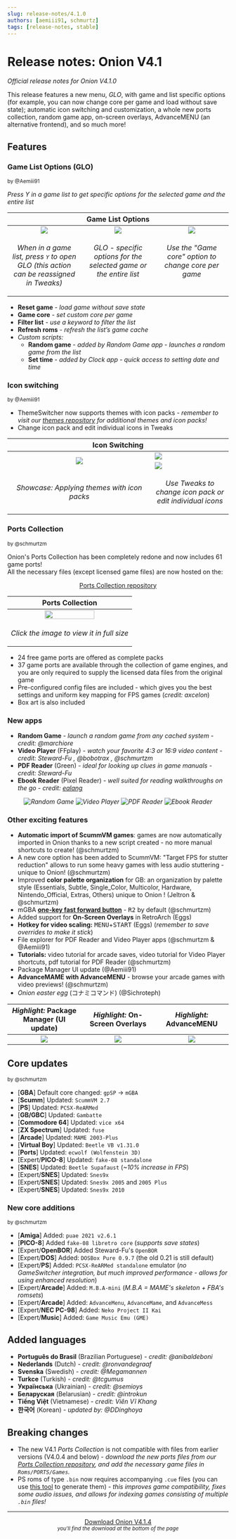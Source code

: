 ```yaml
---
slug: release-notes/4.1.0
authors: [aemiii91, schmurtz]
tags: [release-notes, stable]
---
```


# Release notes: Onion V4.1

*Official release notes for Onion V4.1.0*

This release features a new menu, *GLO*, with game and list specific options (for example, you can now change core per game and load without save state); automatic icon switching and customization, a whole new ports collection, random game app, on-screen overlays, AdvanceMENU (an alternative frontend), and so much more!

<!-- truncate -->

## Features


### Game List Options (GLO)
<sup>

by @Aemiii91

</sup>

*Press Y in a game list to get specific options for the selected game and the entire list*

<table><thead>
<th colspan="3"><b>Game List Options</b></th>
</thead><tr>
<td width="33%" align="center" valign="top"><img src="https://user-images.githubusercontent.com/44569252/226447277-a9452ecc-92ad-407f-a629-307491a652b4.png"/></td>
<td width="33%" align="center" valign="top"><img src="https://user-images.githubusercontent.com/44569252/226447388-8c9c95f1-536a-4946-8b0f-f4b8ead0e97e.png"/></td>
<td width="33%" align="center" valign="top"><img src="https://user-images.githubusercontent.com/44569252/226447466-71d4f5c1-7675-4355-9b60-20dbd1a03eae.png"/></td>
</tr><tr>
<td align="center" valign="top"><p><i>When in a game list, press <kbd>Y</kbd> to open GLO (this action can be reassigned in Tweaks)</i></p></td>
<td align="center" valign="top"><p><i>GLO - specific options for the selected game or the entire list</i></p></td>
<td align="center" valign="top"><p><i>Use the "Game core" option to change core per game</i></p></td>
</tr></table>

- **Reset game** - *load game without save state*
- **Game core** - *set custom core per game*
- **Filter list** - *use a keyword to filter the list*
- **Refresh roms** - *refresh the list’s game cache*
- *Custom scripts:*
  - **Random game** - *added by Random Game app - launches a random game from the list*
  - **Set time** - *added by Clock app - quick access to setting date and time*


### Icon switching
<sup>

by @Aemiii91

</sup>

- ThemeSwitcher now supports themes with icon packs - *remember to visit our [themes repository](https://github.com/OnionUI/Themes/blob/main/README.md) for additional themes and icon packs!*
- Change icon pack and edit individual icons in Tweaks

<table align="center"><thead>
<th colspan="2">Icon Switching</th>
</thead><tr>
<td width="65%" align="center" rowspan="2"><img src="https://user-images.githubusercontent.com/44569252/226450380-2d6ec505-c65d-4b67-bbc5-7104e39cd7ee.gif"/></td>
<td><img src="https://user-images.githubusercontent.com/44569252/226451178-3d11e9f4-0c7f-4213-af24-ad1209b36350.png"/></td>
</tr><tr>
<td><img src="https://user-images.githubusercontent.com/44569252/226451190-2529bb42-f5b3-4a9e-acfd-6cf65e2d4d33.png"/></td>
</tr><tr>
<td align="center"><p><i>Showcase: Applying themes with icon packs</i></p></td>
<td align="center"><p><i>Use Tweaks to change icon pack or edit individual icons</i></p></td>
</tr></table>


### Ports Collection
<sup>

by @schmurtzm

</sup>

Onion's Ports Collection has been completely redone and now includes 61 game ports!  
All the necessary files (except licensed game files) are now hosted on the:  

<p align="center"><a href="https://github.com/OnionUI/Ports-Collection">Ports Collection repository</a></p>

<table align="center"><thead>
<th>Ports Collection</th>
</thead><tr>
<td align="center"><a href="https://user-images.githubusercontent.com/44569252/226474430-0123c521-e96f-4603-bdf3-725ad8d2f3bc.png"><img width="65%" src="https://user-images.githubusercontent.com/44569252/226474515-7750fb79-9bda-4339-ac08-457dc63da5c6.png"/></a></td>
</tr><tr>
<td align="center" valign="top"><p><i>Click the image to view it in full size</i></p></td>
</tr></table>

- 24 free game ports are offered as complete packs
- 37 game ports are available through the collection of game engines, and you are only required to supply the licensed data files from the original game
- Pre-configured config files are included - which gives you the best settings and uniform key mapping for FPS games (*credit: axcelon*)
- Box art is also included


### New apps

- **Random Game** - *launch a random game from any cached system - credit: @marchiore*
- **Video Player** (FFplay) - *watch your favorite 4:3 or 16:9 video content - credit: Steward-Fu , @bobotrax  , @schmurtzm* 
- **PDF Reader** (Green) - *ideal for looking up clues in game manuals  - credit: Steward-Fu*
- **Ebook Reader** (Pixel Reader) - *well suited for reading walkthroughs on the go  - credit: [ealang](https://github.com/ealang/pixel-reader)*

<p align="center"><em>
<img title="Random Game" src="https://user-images.githubusercontent.com/44569252/226454336-c2425e57-e507-4b32-aa30-8e1b3884f4ef.png"/>
<img title="Video Player" src="https://user-images.githubusercontent.com/44569252/226454472-7e4e6769-a86c-469f-b735-e85473094b0e.png"/>
<img title="PDF Reader" src="https://user-images.githubusercontent.com/44569252/226454495-bd086c74-61fe-4709-9e97-bebb3febbe75.png"/>
<img title="Ebook Reader" src="https://user-images.githubusercontent.com/44569252/226454509-1815c543-8001-4b7d-b7d9-2d3be5795140.png"/>
</em></p>


### Other exciting features

- **Automatic import of ScummVM games**:  games are now automatically imported in Onion thanks to a new script created - no more manual shortcuts to create! (@schmurtzm)
- A new core option has been added to ScummVM: "Target FPS for stutter reduction" allows to run some heavy games with less audio stuttering - unique to Onion! (@schmurtzm)
- Improved **color palette organization** for GB: an organization by palette style (Essentials, Subtle, Single_Color, Multicolor, Hardware, Nintendo_Official, Extras, Others) unique to Onion ! (Jeltron & @schmurtzm)
- mGBA **[one-key fast forward button](https://github.com/schmurtzm/mgba/commit/99387c04ae2879692ee9ff199dc68b6c162f0a8a)** - <kbd>R2</kbd> by default (@schmurtzm)
- Added support for **On-Screen Overlays** in RetroArch (Eggs)
- **Hotkey for video scaling:** <kbd>MENU</kbd>+<kbd>START</kbd> (Eggs) (*remember to save overrides to make it stick*) 
- File explorer for PDF Reader and Video Player apps  (@schmurtzm & @Aemiii91)
- **Tutorials:** video tutorial for arcade saves, video tutorial for Video Player shortcuts, pdf tutorial for PDF Reader  (@schmurtzm)
- Package Manager UI update (@Aemiii91)
- **AdvanceMAME with AdvanceMENU** - browse your arcade games with video previews! (@schmurtzm)
- *Onion easter egg* (コナミコマンド) (@Sichroteph)


<table align="center"><thead>
<th><i>Highlight:</i> Package Manager (UI update)</th>
<th><i>Highlight:</i> On-Screen Overlays</th>
<th><i>Highlight:</i> AdvanceMENU</th>
</thead><tr>
<td align="center" width="33%"><img src="https://user-images.githubusercontent.com/44569252/226452451-cd05258a-8da7-4f1e-bec1-bc41844b1dd4.gif"/></td>
<td align="center" width="33%"><img src="https://user-images.githubusercontent.com/44569252/226492100-f51306ee-9178-47b0-ae87-07f6de6eb7e5.png"/></td>
<td align="center" width="33%"><img src="https://user-images.githubusercontent.com/44569252/226492306-03c1e2f4-902f-4ba2-8d85-13044882ad0d.png"/></td>
</tr></table>


## Core updates
<sup>

by @schmurtzm

</sup>

- [**GBA**] Default core changed: `gpSP` -> `mGBA`
- [**Scumm**] Updated: `ScummVM 2.7`
- [**PS**] Updated: `PCSX-ReARMed`
- [**GB/GBC**] Updated: `Gambatte`
- [**Commodore 64**] Updated: `vice x64`
- [**ZX Spectrum**] Updated: `fuse`
- [**Arcade**] Updated: `MAME 2003-Plus`
- [**Virtual Boy**] Updated: `Beetle VB v1.31.0`
- [**Ports**] Updated: `ecwolf (Wolfenstein 3D)`
- [Expert/**PICO-8**] Updated: `fake-08 standalone`
- [**SNES**] Updated: `Beetle Supafaust` (*~10% increase in FPS*)
- [Expert/**SNES**] Updated: `Snes9x`
- [Expert/**SNES**] Updated: `Snes9x 2005` and `2005 Plus`
- [Expert/**SNES**] Updated: `Snes9x 2010`


### New core additions
<sup>

by @schmurtzm

</sup>

- [**Amiga**] Added: `puae 2021 v2.6.1`
- [**PICO-8**] Added `fake-08 libretro core` (*supports save states*)
- [Expert/**OpenBOR**] Added Steward-Fu's `OpenBOR`
- [Expert/**DOS**] Added: `DOSBox Pure 0.9.7` (the old 0.21 is still default)
- [Expert/**PS**] Added: `PCSX-ReARMed standalone` emulator (*no GameSwitcher integration, but much improved performance - allows for using enhanced resolution*)
- [Expert/**Arcade**] Added: `M.B.A-mini` (*M.B.A = MAME's skeleton + FBA's romsets*)
- [Expert/**Arcade**] Added: `AdvanceMenu`, `AdvanceMame`, and `AdvanceMess`
- [Expert/**NEC PC-98**] Added: `Neko Project II Kai`
- [Expert/**Music**] Added: `Game Music Emu (GME)`


## Added languages

- **Português do Brasil** (Brazilian Portuguese) - *credit: @anibaldeboni*
- **Nederlands** (Dutch) - *credit: @ronvandegraaf*
- **Svenska** (Swedish) - *credit: @Megamannen*
- **Turkce** (Turkish) - *credit: @tcgumus*
- **Українська** (Ukrainian) - *credit: @semioys*
- **Беларуская** (Belarusian) - *credit: @introkun*
- **Tiếng Việt** (Vietnamese) - *credit: Viên Vĩ Khang*
- **한국어** (Korean) - *updated by: @DDinghoya*


## Breaking changes

- The new V4.1 *Ports Collection* is not compatible with files from earlier versions (V4.0.4 and below) - *download the new ports files from our [Ports Collection repository](https://github.com/OnionUI/Ports-Collection), and add the necessary game files in `Roms/PORTS/Games`.*
- PS roms of type `.bin` now requires accompanying `.cue` files (you can use [this tool](https://www.duckstation.org/cue-maker/) to generate them) - *this improves game compatibility, fixes some audio issues, and allows for indexing games consisting of multiple `.bin` files!*


---

<p align="center">
<a href="https://github.com/OnionUI/Onion/releases/tag/v4.1.4" class="button button--primary button--lg">Download Onion V4.1.4</a><br/>
<small><i>you'll find the download at the bottom of the page</i></small>
</p>
